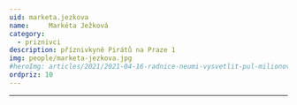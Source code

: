 ```yaml
---
uid: marketa.jezkova
name:     Markéta Ježková
category:
  - priznivci
description: příznivkyně Pirátů na Praze 1
img: people/marketa-jezkova.jpg
#heroImg: articles/2021/2021-04-16-radnice-neumi-vysvetlit-pul-milionovy-pro-valentu.jpg
ordpriz: 10
---
```



---
